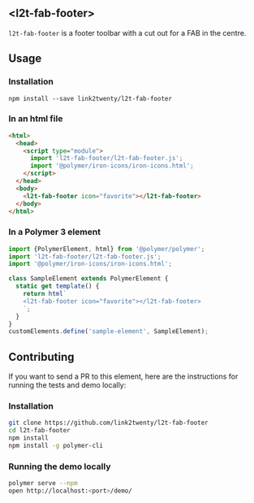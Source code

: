 ## &lt;l2t-fab-footer&gt;

`l2t-fab-footer` is a footer toolbar with a cut out for a FAB in the centre.

## Usage

### Installation

```
npm install --save link2twenty/l2t-fab-footer
```

### In an html file
```html
<html>
  <head>
    <script type="module">
      import 'l2t-fab-footer/l2t-fab-footer.js';
      import '@polymer/iron-icons/iron-icons.html';
    </script>
  </head>
  <body>
    <l2t-fab-footer icon="favorite"></l2t-fab-footer>
  </body>
</html>
```

### In a Polymer 3 element
```js
import {PolymerElement, html} from '@polymer/polymer';
import 'l2t-fab-footer/l2t-fab-footer.js';
import '@polymer/iron-icons/iron-icons.html';

class SampleElement extends PolymerElement {
  static get template() {
    return html`
    <l2t-fab-footer icon="favorite"></l2t-fab-footer>
    `;
  }
}
customElements.define('sample-element', SampleElement);
```

## Contributing
If you want to send a PR to this element, here are
the instructions for running the tests and demo locally:

### Installation
```sh
git clone https://github.com/link2twenty/l2t-fab-footer
cd l2t-fab-footer
npm install
npm install -g polymer-cli
```

### Running the demo locally
```sh
polymer serve --npm
open http://localhost:<port>/demo/
```
